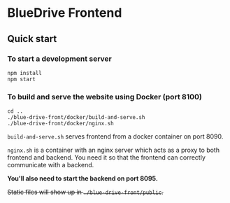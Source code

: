 # BlueDrive Frontend

## Quick start

### To start a development server
```
npm install
npm start
```

### To build and serve the website using Docker (port 8100)

```
cd ..
./blue-drive-front/docker/build-and-serve.sh
./blue-drive-front/docker/nginx.sh
```

`build-and-serve.sh` serves frontend from a docker container on port 8090.

`nginx.sh` is a container with an nginx server which acts as a proxy to both frontend and backend. You need it so that the frontend can correctly communicate with a backend.

**You'll also need to start the backend on port 8095.**

~~Static files will show up in `./blue-drive-front/public`.~~
